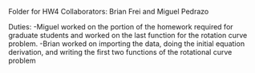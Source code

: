 Folder for HW4
Collaborators: Brian Frei and Miguel Pedrazo

Duties: 
-Miguel worked on the portion of the homework required for graduate students and worked on the last function for the rotation curve problem.
-Brian worked on importing the data, doing the initial equation derivation, and writing the first two functions of the rotational curve problem

